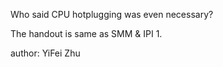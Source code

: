 Who said CPU hotplugging was even necessary?

The handout is same as SMM & IPI 1.

author: YiFei Zhu
